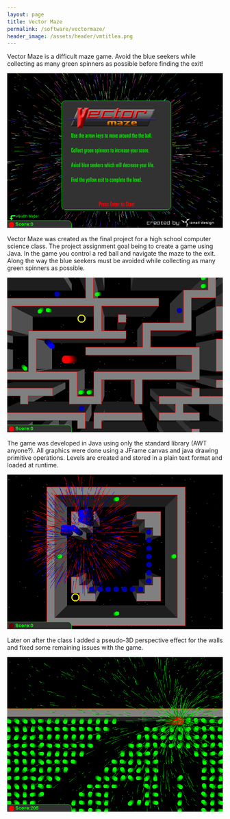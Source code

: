 ```yaml
---
layout: page
title: Vector Maze
permalink: /software/vectormaze/
header_image: /assets/header/vmtitlea.png
---
```

Vector Maze is a difficult maze game. Avoid the blue seekers while collecting as many green spinners as possible before finding the exit!

![screenshot](/assets/software/vm1a.png)

Vector Maze was created as the final project for a high school computer science class. The project assignment goal being to create a game using Java. In the game you control a red ball and navigate the maze to the exit. Along the way the blue seekers must be avoided while collecting as many green spinners as possible.

![screenshot](/assets/software/vm2a.png)

The game was developed in Java using only the standard library (AWT anyone?). All graphics were done using a JFrame canvas and java drawing primitive operations. Levels are created and stored in a plain text format and loaded at runtime.

![screenshot](/assets/software/vm4a.png)

Later on after the class I added a pseudo-3D perspective effect for the walls and fixed some remaining issues with the game.

![screenshot](/assets/software/vm5a.png)